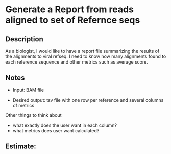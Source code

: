 # Generate a Report from reads aligned to set of Refernce seqs

## Description

As a biologist, I would like to have a report file summarizing the results of the alignments to viral refseq. I need to know how many alignments found to each reference sequence and other metrics such as average score.

## Notes

- Input: BAM file

- Desired output: tsv file with one row per reference and several columns of metrics

Other things to think about

- what exactly does the user want in each column?
- what metrics does user want calculated?

## Estimate:
